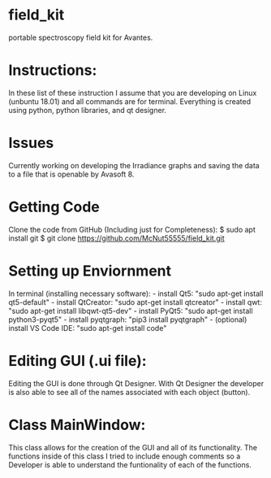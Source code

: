 # field_kit
portable spectroscopy field kit for Avantes. 

# Instructions:
In these list of these instruction I assume that you are developing on Linux (unbuntu 18.01) and all commands are for terminal. Everything is created using 
python, python libraries, and qt designer. 

# Issues
Currently working on developing the Irradiance graphs and saving the data to a file that is openable by Avasoft 8. 

# Getting Code
Clone the code from GitHub (Including just for Completeness):
    $ sudo apt install git
    $ git clone https://github.com/McNut55555/field_kit.git

# Setting up Enviornment
In terminal (installing necessary software):
    - install Qt5: "sudo apt-get install qt5-default"
    - install QtCreator: "sudo apt-get install qtcreator"
    - install qwt: "sudo apt-get install libqwt-qt5-dev"
    - install PyQt5: "sudo apt-get install python3-pyqt5"
    - install pyqtgraph: "pip3 install pyqtgraph"
    - (optional) install VS Code IDE: "sudo apt-get install code"

# Editing GUI (.ui file):
Editing the GUI is done through Qt Designer. With Qt Designer the developer is also able to see all of the names associated with each object (button).  

# Class MainWindow:
This class allows for the creation of the GUI and all of its functionality. The functions inside of this class I tried to include enough comments so a Developer is able to understand the funtionality of each of the functions.


